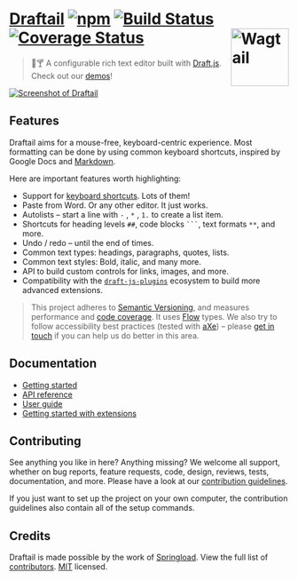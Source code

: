 # [Draftail](https://www.draftail.org/) [![npm](https://img.shields.io/npm/v/draftail.svg)](https://www.npmjs.com/package/draftail) [![Build Status](https://travis-ci.org/springload/draftail.svg?branch=master)](https://travis-ci.org/springload/draftail) [![Coverage Status](https://coveralls.io/repos/github/springload/draftail/badge.svg)](https://coveralls.io/github/springload/draftail) [<img src="https://cdn.rawgit.com/springload/awesome-wagtail/ac912cc661a7099813f90545adffa6bb3e75216c/logo.svg" width="104" align="right" alt="Wagtail">](https://wagtail.io/)

> :memo::cocktail: A configurable rich text editor built with [Draft.js](https://draftjs.org/). Check out our [demos](https://www.draftail.org/examples)!

[![Screenshot of Draftail](https://www.draftail.org/img/draftail-ui-screenshot.png)](https://www.draftail.org/)

## Features

Draftail aims for a mouse-free, keyboard-centric experience. Most formatting can be done by using common keyboard shortcuts, inspired by Google Docs and [Markdown](https://en.wikipedia.org/wiki/Markdown).

Here are important features worth highlighting:

- Support for [keyboard shortcuts](https://www.draftail.org/docs/keyboard-shortcuts). Lots of them!
- Paste from Word. Or any other editor. It just works.
- Autolists – start a line with `-` , `*` , `1.` to create a list item.
- Shortcuts for heading levels `##`, code blocks ` ``` `, text formats `**`, and more.
- Undo / redo – until the end of times.
- Common text types: headings, paragraphs, quotes, lists.
- Common text styles: Bold, italic, and many more.
- API to build custom controls for links, images, and more.
- Compatibility with the [`draft-js-plugins`](https://www.draft-js-plugins.com) ecosystem to build more advanced extensions.

> This project adheres to [Semantic Versioning](http://semver.org/spec/v2.0.0.html), and measures performance and [code coverage](https://coveralls.io/github/springload/draftail). It uses [Flow](https://flow.org/) types. We also try to follow accessibility best practices (tested with [aXe](https://www.axe-core.org/)) – please [get in touch](https://github.com/springload/draftail/issues/149#issuecomment-389476151) if you can help us do better in this area.

## Documentation

- [Getting started](https://www.draftail.org/docs/getting-started.html)
- [API reference](https://www.draftail.org/docs/api)
- [User guide](https://www.draftail.org/docs/user-guide)
- [Getting started with extensions](https://www.draftail.org/docs/getting-started-with-extensions)

## Contributing

See anything you like in here? Anything missing? We welcome all support, whether on bug reports, feature requests, code, design, reviews, tests, documentation, and more. Please have a look at our [contribution guidelines](.github/CONTRIBUTING.md).

If you just want to set up the project on your own computer, the contribution guidelines also contain all of the setup commands.

## Credits

Draftail is made possible by the work of [Springload](https://github.com/springload/). View the full list of [contributors](https://github.com/springload/draftail/graphs/contributors). [MIT](LICENSE) licensed.
